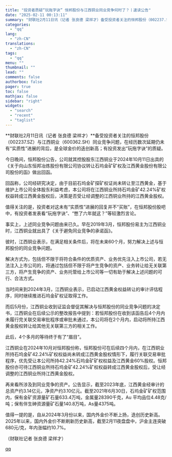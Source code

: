 ```yaml
---
title: "投资者质疑“玩拖字诀” 恒邦股份与江西铜业同业竞争何时了？丨速读公告"
date: "2025-02-11 00:13:11"
summary: "财联社2月11日讯（记者 张良德 梁祥才）备受投资者关注的恒邦股份（002237.SZ）与江西铜业（..."
categories:
  - "qq"
lang:
  - "zh-CN"
translations:
  - "zh-CN"
tags:
  - "qq"
menu: ""
thumbnail: ""
lead: ""
comments: false
authorbox: false
pager: true
toc: false
mathjax: false
sidebar: "right"
widgets:
  - "search"
  - "recent"
  - "taglist"
---
```


**财联社2月11日讯（记者 张良德 梁祥才）**备受投资者关注的恒邦股份（002237.SZ）与江西铜业（600362.SH）同业竞争问题，在经历数次延期仍未有“实质性”进展的背后，是全球金价的迭创新高；有投资发出“玩拖字诀”的质疑。

今日晚间，恒邦股份公告，公司就其控股股东江西铜业于2024年10月11日出具的《关于向山东恒邦冶炼股份有限公司协议转让石坞金矿矿权及江西黄金股份有限公司股份的函》做出回函。

回函称，公司经研究决定，由于目前石坞金矿探矿权证尚未转让至江西黄金，基于维护上市公司全体股东利益考虑，本公司将在江西铜业所持石坞金矿42.24%矿权权益转成江西黄金股权后，决策是否受让经调整的江西铜业所持的江西黄金股权。

值得关注的是，投资者对这未有“实质性”进展的回复并不“买账”，在恒邦股份股吧中，有投资者发表看“玩拖字诀”、“憋了六年就这？”等较激烈言论。

事实上，上述同业竞争问题由来已久。早在2019年3月，恒邦股份易主为江西铜业时，江西铜业就出具了《关于避免同业竞争的承诺函》。

彼时，江西铜业表示，在满足相关条件后，将在未来60个月，努力解决上述与恒邦股份的同业竞争问题。

解决方式为，包括但不限于将符合条件的优质资产、业务优先注入上市公司，若无法注入上市公司的，将通过包括但不限于将产生竞争的资产、业务转让给无关联第三方，将产生竞争的资产、业务托管给上市公司等一切有助于解决上述问题的可行、合法方式。

当时间来到2024年3月，江西铜业表示，已启动江西黄金权益转让的审计评估程序，同时继续推进石坞金矿权证取得工作。

而后5月份，江西铜业收到证监会督促其解决与恒邦股份的同业竞争问题的决定书，江西铜业在后续公示的整改报告中提到：若恒邦股份在收到该函告后4个月内未履行完关联交易审批程序或审批未通过，本公司将在2个月内，启动将所持江西黄金股权转让给其他无关联第三方的相关工作。

此后，4个多月的等待终于有了“眉目”。

江西铜业在2024年10月对恒邦股份称，恒邦股份可在后续四个月内，在江西铜业所持石坞金矿42.24%矿权权益尚未转成江西黄金股权情形下，履行关联交易审批程序，优先受让本公司所持42.24%石坞金矿矿权权益及江西黄金60%股权。恒邦股份亦可待江西铜业所持石坞金矿42.24%矿权权益转成江西黄金股权后，受让经调整的江西铜业所持江西黄金股权。

再来看所涉及到同业竞争的资产。公告显示，截至2023年底，江西黄金经审计的总资产约3.14亿元，净资产约3.10亿元。截至2021年6月30日，石坞金矿矿权范围内，保有金矿资源量矿石量633.4万吨，金属量28390千克，Au 平均品位4.48克/吨；保有伴生砷资源量矿石量140.8万吨，As量4375吨。

值得一提的是，自从2024年3月份以来，国内外金价不断上扬，迭创历史新高。2025年以来，国内外金价不断刷新历史新高，截至2月11夜盘盘中，沪金主连突破680元/克，年内涨幅约10.7%。

（财联社记者 张良德 梁祥才）

[qq](https://new.qq.com/rain/a/20250211A007UR00)
